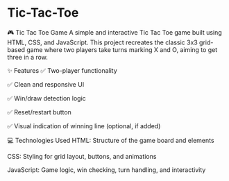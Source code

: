 # Tic-Tac-Toe

🎮 Tic Tac Toe Game
A simple and interactive Tic Tac Toe game built using HTML, CSS, and JavaScript. This project recreates the classic 3x3 grid-based game where two players take turns marking X and O, aiming to get three in a row.

✨ Features
✅ Two-player functionality

✅ Clean and responsive UI

✅ Win/draw detection logic

✅ Reset/restart button

✅ Visual indication of winning line (optional, if added)

💻 Technologies Used
HTML: Structure of the game board and elements

CSS: Styling for grid layout, buttons, and animations

JavaScript: Game logic, win checking, turn handling, and interactivity

